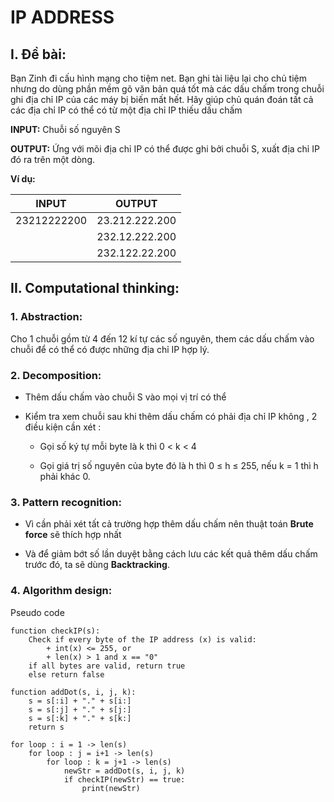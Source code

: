 # **IP ADDRESS**
## **I. Đề bài:**

Bạn Zinh đi cấu hình mạng cho tiệm net. Bạn ghi tài liệu lại cho chủ tiệm nhưng do dùng phần mềm gõ văn bản quá tốt mà các dấu chấm trong chuỗi ghi địa chỉ IP của các máy bị biến mất hết. Hãy giúp chủ quán đoán tất cả các địa chỉ IP có thể có từ một địa chỉ IP thiếu dấu chấm

**INPUT:** Chuỗi số nguyên S

**OUTPUT:** Ứng với mõi địa chỉ IP có thể được ghi bởi chuỗi S, xuất địa chỉ IP đó ra trên một dòng.

**Ví dụ:**

| INPUT | OUTPUT |
|-------|--------|
|23212222200|23.212.222.200|
|           |232.12.222.200|
|           |232.122.22.200|

## **II. Computational thinking:**
### **1. Abstraction:**
Cho 1 chuỗi gồm từ 4 đến 12 kí tự các số nguyên, them các dấu chấm vào chuỗi để có thể có được những địa chỉ IP hợp lý.
### **2. Decomposition:**

- Thêm dấu chấm vào chuỗi S vào mọi vị trí có thể 

- Kiểm tra xem chuỗi sau khi thêm dấu chấm có phải địa chỉ IP không , 2 điều kiện cần xét :

    + Gọi số ký tự mỗi byte là k thì 0 < k < 4
 
 	+ Gọi giá trị số nguyên của byte đó là h thì 0 ≤ h ≤ 255, nếu k = 1 thì h phải khác 0.
 	
### **3. Pattern recognition:**

- Vì cần phải xét tất cả trường hợp thêm dấu chấm nên thuật toán **Brute force** sẽ thích hợp nhất 

- Và để giảm bớt số lần duyệt bằng cách lưu các kết quả thêm dấu chấm trước đó, ta sẽ dùng **Backtracking**.
  
### **4. Algorithm design:**
Pseudo code

```[Python3]
function checkIP(s):
    Check if every byte of the IP address (x) is valid:
        + int(x) <= 255, or
        + len(x) > 1 and x == "0"
    if all bytes are valid, return true
    else return false

function addDot(s, i, j, k):
    s = s[:i] + "." + s[i:]
    s = s[:j] + "." + s[j:]
    s = s[:k] + "." + s[k:]
    return s

for loop : i = 1 -> len(s)
    for loop : j = i+1 -> len(s)
        for loop : k = j+1 -> len(s)
            newStr = addDot(s, i, j, k)
            if checkIP(newStr) == true:
                print(newStr)
```
